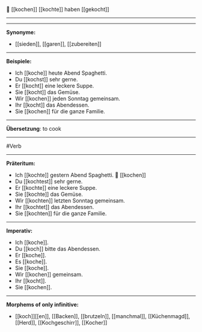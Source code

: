 🍳 [[kochen]]
[[kochte]]
haben [[gekocht]]

---

---

**Synonyme:**

- [[sieden]], [[garen]], [[zubereiten]]

---

**Beispiele:**

- Ich [[koche]] heute Abend Spaghetti.
- Du [[kochst]] sehr gerne.
- Er [[kocht]] eine leckere Suppe.
- Sie [[kocht]] das Gemüse.
- Wir [[kochen]] jeden Sonntag gemeinsam.
- Ihr [[kocht]] das Abendessen.
- Sie [[kochen]] für die ganze Familie.

---

**Übersetzung**:
to cook

---
#Verb

---

**Präteritum:**

- Ich [[kochte]] gestern Abend Spaghetti.
🍳 [[kochen]]
- Du [[kochtest]] sehr gerne.
- Er [[kochte]] eine leckere Suppe.
- Sie [[kochte]] das Gemüse.
- Wir [[kochten]] letzten Sonntag gemeinsam.
- Ihr [[kochtet]] das Abendessen.
- Sie [[kochten]] für die ganze Familie.

---

**Imperativ:**

- Ich [[koche]].
- Du [[koch]] bitte das Abendessen.
- Er [[koche]].
- Es [[koche]].
- Sie [[koche]].
- Wir [[kochen]] gemeinsam.
- Ihr [[kocht]].
- Sie [[kochen]].

---

**Morphems of only infinitive:**
- [[koch]][[en]], [[Backen]], [[brutzeln]], [[manchmal]], [[Küchenmagd]], [[Herd]], [[Kochgeschirr]], [[Kocher]]